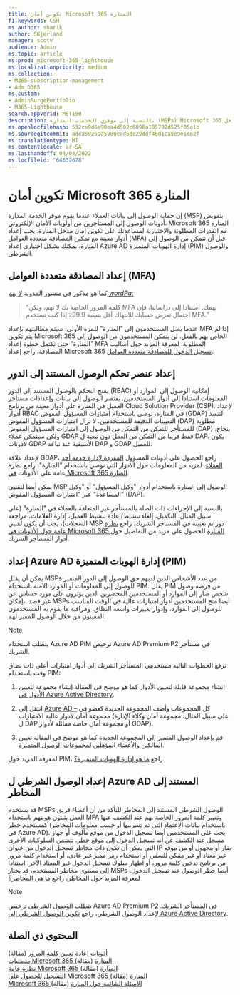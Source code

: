 ```yaml
---
title: تكوين أمان Microsoft 365 المنارة
f1.keywords: CSH
ms.author: sharik
author: SKjerland
manager: scotv
audience: Admin
ms.topic: article
ms.prod: microsoft-365-lighthouse
ms.localizationpriority: medium
ms.collection:
- M365-subscription-management
- Adm_O365
ms.custom:
- AdminSurgePortfolio
- M365-Lighthouse
search.appverid: MET150
description: بالنسبة إلى موفري الخدمات المدارة (MSPs) Microsoft 365 المنارة، تعرف على كيفية تكوين أمان المدخل.
ms.openlocfilehash: 532ce9d6e90ea4d502c6898a105702d525f05a1b
ms.sourcegitcommit: adea59259a5900cad5de29ddf46d1ca9e9e1c82f
ms.translationtype: MT
ms.contentlocale: ar-SA
ms.lasthandoff: 04/04/2022
ms.locfileid: "64632678"
---
```

# <a name="configure-microsoft-365-lighthouse-portal-security"></a>تكوين أمان Microsoft 365 المنارة

إن حماية الوصول إلى بيانات العملاء عندما يقوم موفر الخدمة المدارة (MSP) بتفويض أذونات الوصول إلى المستأجرين من أولويات الأمان الإلكتروني. Microsoft 365 المنارة مع القدرات المطلوبة والاختيارية لمساعدتك على تكوين أمان مدخل المنارة. يجب إعداد أدوار معينة مع تمكين المصادقة متعددة العوامل (MFA) قبل أن تتمكن من الوصول إلى المنارة. يمكنك بشكل اختياري إعداد Azure AD إدارة الهويات المتميزة (PIM) والوصول الشرطي.

## <a name="set-up-multifactor-authentication-mfa"></a>إعداد المصادقة متعددة العوامل (MFA)

كما هو مذكور في منشور المدونة [لا يهم $word Pa$:](https://techcommunity.microsoft.com/t5/azure-active-directory-identity/your-pa-word-doesn-t-matter/ba-p/731984)

> "كلمة المرور الخاصة بك لا تهم، ولكن MFA تهمك. استنادا إلى دراساتنا، فإن احتمال تعرض حسابك للانتهاك أقل بنسبة 99.9٪ إذا كنت تستخدم MFA."

عندما يصل المستخدمون إلى "المنارة" للمرة الأولى، سيتم مطالبتهم بإعداد MFA إذا لم يتم تكوين Microsoft 365 الخاص بهم بالفعل. لن يتمكن المستخدمون من الوصول إلى "المنارة" حتى تكتمل خطوة إعداد MFA المطلوبة. لمعرفة المزيد حول أساليب المصادقة، راجع إعداد Microsoft 365 [تسجيل الدخول للمصادقة متعددة العوامل](https://support.microsoft.com/office/ace1d096-61e5-449b-a875-58eb3d74de14).

## <a name="set-up-role-based-access-control"></a>إعداد عنصر تحكم الوصول المستند إلى الدور

يمنح التحكم بالوصول المستند إلى الدور (RBAC) إمكانية الوصول إلى الموارد أو المعلومات استنادا إلى أدوار المستخدمين. يقتصر الوصول إلى بيانات وإعدادات مستأجر العميل في المنارة على أدوار معينة من برنامج Cloud Solution Provider (CSP). لإعداد أدوار RBAC في المنارة، نوصي باستخدام امتيازات المسؤول المفوض (GDAP) لتنفيذ التعيينات الدقيقة للمستخدمين. لا تزال امتيازات المسؤول المفوض (DAP) مطلوبة للمستأجر للتمكن من التمكن من الوصول إلى امتيازات المسؤول المفوض (DAP) بنجاح، ولكن سيتمكن عملاء GDAP فقط قريبا من التمكن من العمل دون تبعية ل DAP. يكون لأذونات GDAP الأسبقية عند تباعد DAP و GDAP للعميل. 

لإعداد علاقة GDAP، راجع الحصول على أذونات المسؤول [المفردة لإدارة خدمة أحد العملاء](/partner-center/gdap-obtain-admin-permissions-to-manage-customer). لمزيد من المعلومات حول الأدوار التي نوصي باستخدام "المنارة"، راجع نظرة عامة على الأذونات [في Microsoft 365 المنارة](m365-lighthouse-overview-of-permissions.md).

يمكن أيضا لتقنيي MSP الوصول إلى المنارة باستخدام أدوار "وكيل المسؤول" أو "وكيل المساعدة" عبر "امتيازات المسؤول المفوض" (DAP).

بالنسبة إلى الإجراءات ذات الصلة بالمستأجر غير المتعلقة بالعملاء في "المنارة" (على سبيل المثال، التكميل، إلغاء تنشيط/إعادة تنشيط العميل، إدارة العلامات، مراجعة السجلات)، يجب أن يكون لفنيي MSP دور تم تعيينه في المستأجر الشريك. راجع [نظرة عامة حول الأذونات في Microsoft 365 المنارة](m365-lighthouse-overview-of-permissions.md) للحصول على مزيد من التفاصيل حول أدوار المستأجر الشريك.

## <a name="set-up-azure-ad-privileged-identity-management-pim"></a>إعداد Azure AD إدارة الهويات المتميزة (PIM)

يمكن أن يقلل MSPs من عدد الأشخاص الذين لديهم حق الوصول إلى الدور المتميز للوصول إلى المعلومات أو الموارد الآمنة باستخدام PIM. يقلل PIM من فرصة وصول شخص ضار إلى الموارد أو المستخدمين المخضرين الذين يؤثرون على مورد حساس عن غير قصد. بإمكان MSPs أيضا منح المستخدمين أدوار امتيازات عالية في الوقت المناسب للوصول إلى الموارد، وإدوار تغييرات واسعة النطاق، ومراقبة ما يقوم به المستخدمون المعينون من خلال الوصول المميز لهم. 

> [!NOTE]
> يتطلب استخدام Azure AD PIM ترخيص Azure AD Premium P2 في مستأجر الشريك.

ترفع الخطوات التالية مستخدمي المستأجر الشريك إلى أدوار امتيازات أعلى ذات نطاق وقت باستخدام PIM:

1. إنشاء مجموعة قابلة لتعيين الأدوار كما هو موضح في المقالة إنشاء مجموعة لتعيين [الأدوار في Azure Active Directory](/azure/active-directory/roles/groups-create-eligible).

2. انتقل إلى [Azure AD –](https://portal.azure.com/#blade/Microsoft_AAD_IAM/GroupsManagementMenuBlade/AllGroups) كل المجموعات وأضف المجموعة الجديدة كعضو في مجموعة أمان لأدوار عالية الامتيازات (على سبيل المثال، مجموعة أمان وكلاء الإدارة ل DAP أو مجموعة أمان خاصة مماثلة لأدوار GDAP).

3. قم بإعداد الوصول المتميز إلى المجموعة الجديدة كما هو موضح في المقالة تعيين المالكين والأعضاء المؤهلين [لمجموعات الوصول المتميزة](/azure/active-directory/privileged-identity-management/groups-assign-member-owner).

لمعرفة المزيد حول PIM، راجع [ما هو إدارة الهويات المتميزة؟](/azure/active-directory/privileged-identity-management/pim-configure)

## <a name="set-up-risk-based-azure-ad-conditional-access"></a>إعداد الوصول الشرطي ل Azure AD المستند إلى المخاطر

قد يستخدم MSPs الوصول الشرطي المستند إلى المخاطر للتأكد من أن أعضاء فريق العمل يثبتون هويتهم باستخدام MFA وتغيير كلمة المرور الخاصة بهم عند الكشف عنها كمستخدم خطر (باستخدام بيانات الاعتماد التي تم تسريبها أو حسب معلومات المخاطر في Azure AD). يجب على المستخدمين أيضا تسجيل الدخول من موقع مألوف أو جهاز مسجل عند الكشف عن أنه تسجيل الدخول إلى موقع خطر. تتضمن السلوكيات الأخرى التي يمكن أن تكون ذات مخاطر تسجيل الدخول من عنوان IP ضار أو مجهول أو من موقع غير معتاد أو غير ممكن للسفر، أو استخدام رمز مميز غير عادي، أو استخدام كلمة مرور من برنامج تدخين كلمة مرور، أو اظهار سلوك تسجيل الدخول غير المعتاد الآخر. استنادا إلى مستوى مخاطر المستخدم، قد يختار MSPs أيضا حظر الوصول عند تسجيل الدخول. لمعرفة المزيد حول المخاطر، راجع [ما هي المخاطر؟](/azure/active-directory/identity-protection/concept-identity-protection-risks) 

> [!NOTE]
> يتطلب الوصول الشرطي ترخيص Azure AD Premium P2 في المستأجر الشريك. لإعداد الوصول الشرطي، راجع [تكوين الوصول الشرطي إلى Azure Active Directory](/appcenter/general/configuring-aad-conditional-access).

## <a name="related-content"></a>المحتوى ذي الصلة

[أذونات إعادة تعيين كلمة المرور](/azure/active-directory/roles/permissions-reference#password-reset-permissions) (مقالة)\
[متطلبات Microsoft 365 المنارة](m365-lighthouse-requirements.md) (مقالة)\
[نظرة عامة Microsoft 365 المنارة](m365-lighthouse-overview.md) (مقالة)\
[التسجيل للحصول على Microsoft 365 المنارة](m365-lighthouse-sign-up.md) (مقالة)\
[Microsoft 365 الأسئلة الشائعة حول المنارة](m365-lighthouse-faq.yml) (مقالة)
